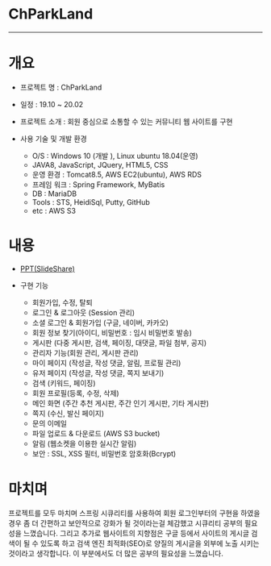 # ChParkLand
-----


# 개요

* 프로젝트 명 : ChParkLand

* 일정 : 19.10 ~ 20.02

* 프로젝트 소개 : 회원 중심으로 소통할 수 있는 커뮤니티 웹 사이트를 구현

* 사용 기술 및 개발 환경 

  - O/S : Windows 10 (개발 ), Linux ubuntu 18.04(운영)
  - JAVA8, JavaScript, JQuery, HTML5, CSS
  - 운영 환경 : Tomcat8.5, AWS EC2(ubuntu), AWS RDS
  - 프레임 워크 : Spring Framework, MyBatis
  - DB : MariaDB
  - Tools : STS, HeidiSql, Putty, GitHub
  - etc : AWS S3




# 내용

* [PPT(SlideShare)](https://www.slideshare.net/secret/JGKnJYTfjDZ9LA)


* 구현 기능 

  - 회원가입, 수정, 탈퇴
  - 로그인 & 로그아웃 (Session 관리)
  - 소셜 로그인 & 회원가입 (구글, 네이버, 카카오)
  - 회원 정보 찾기(아이디, 비밀번호 : 임시 비밀번호 발송)
  - 게시판 (다중 게시판, 검색, 페이징, 대댓글, 파일 첨부, 공지)
  - 관리자 기능(회원 관리, 게시판 관리)
  - 마이 페이지 (작성글, 작성 댓글, 알림, 프로필 관리)
  - 유저 페이지 (작성글, 작성 댓글, 쪽지 보내기)
  - 검색 (키워드, 페이징)
  - 회원 프로필(등록, 수정, 삭제)
  - 메인 화면 (주간 추천 게시판, 주간 인기 게시판, 기타 게시판)
  - 쪽지 (수신, 발신 페이지)
  - 문의 이메일
  - 파일 업로드 & 다운로드 (AWS S3 bucket)
  - 알림 (웹소켓을 이용한 실시간 알림)
  - 보안 : SSL, XSS 필터, 비밀번호 암호화(Bcrypt)



 
 # 마치며


프로젝트를 모두 마치며 스프링 시큐리티를 사용하여 회원 로그인부터의 구현을 하였을 경우 
좀 더 간편하고 보안적으로 강화가 될 것이라는걸 체감했고 시큐리티 공부의 필요성을 느꼈습니다.
그리고 추가로 웹사이트의 지향점은 구글 등에서 사이트의 게시글 검색이 될 수 있도록 하고 
검색 엔진 최적화(SEO)로 양질의 게시글을 외부에 노출 시키는 것이라고 생각합니다.
이 부분에서도 더 많은 공부의 필요성을 느꼈습니다.

